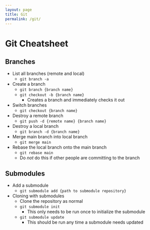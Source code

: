 ```yaml
---
layout: page
title: Git
permalink: /git/
---
```


# Git Cheatsheet

## Branches

* List all branches (remote and local)
  * `git branch -a`
* Create a branch
  * `git branch {branch name}`
  * `git checkout -b {branch name}`
    * Creates a branch and immediately checks it out
* Switch branches
  * `git checkout {branch name}`
* Destroy a remote branch
  * `git push -d {remote name} {branch name}`
* Destroy a local branch
  * `git branch -d {branch name}`
* Merge main branch into local branch
  * `git merge main`
* Rebase the local branch onto the main branch
  * `git rebase main`
  * Do *not* do this if other people are committing to the branch

## Submodules

* Add a submodule
  * `git submodule add {path to submodule repository}`
* Cloning with submodules
  * Clone the repository as normal
  * `git submodule init`
    * This only needs to be run once to initialize the submodule
  * `git submodule update`
    * This should be run any time a submodule needs updated
